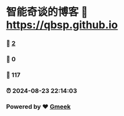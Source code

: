 # 智能奇谈的博客 :link: https://qbsp.github.io 
### :page_facing_up: [2](https://qbsp.github.io/tag.html) 
### :speech_balloon: 0 
### :hibiscus: 117 
### :alarm_clock: 2024-08-23 22:14:03 
### Powered by :heart: [Gmeek](https://github.com/Meekdai/Gmeek)
